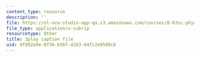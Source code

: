 ```yaml
---
content_type: resource
description: ''
file: https://ol-ocw-studio-app-qa.s3.amazonaws.com/courses/8-03sc-physics-iii-vibrations-and-waves-fall-2016/9f892a9e8f36b56f42b364fc2e9509c6_RhIh1zw0-BM.srt
file_type: application/x-subrip
resourcetype: Other
title: 3play caption file
uid: 9f892a9e-8f36-b56f-42b3-64fc2e9509c6
---
```

